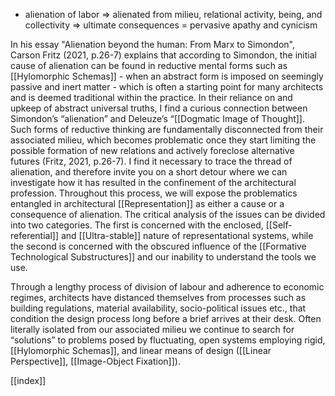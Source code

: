 - alienation of labor => alienated from milieu, relational activity, being, and collectivity => ultimate consequences = pervasive apathy and cynicism

In his essay "Alienation beyond the human: From Marx to Simondon", Carson Fritz (2021, p.26-7) explains that according to Simondon, the initial cause of alienation can be found in reductive mental forms such as [[Hylomorphic Schemas]] - when an abstract form is imposed on seemingly passive and inert matter - which is often a starting point for many architects and is deemed traditional within the practice. In their reliance on and upkeep of abstract universal truths, I find a curious connection between Simondon’s “alienation” and Deleuze’s “[[Dogmatic Image of Thought]]. Such forms of reductive thinking are fundamentally disconnected from their associated milieu, which becomes problematic once they start limiting the possible formation of new relations and actively foreclose alternative futures (Fritz, 2021, p.26-7). I find it necessary to trace the thread of alienation, and therefore invite you on a short detour where we can investigate how it has resulted in the confinement of the architectural profession. Throughout this process, we will expose the problematics entangled in architectural [[Representation]] as either a cause or a consequence of alienation. The critical analysis of the issues can be divided into two categories. The first is concerned with the enclosed, [[Self-referential]] and [[Ultra-stable]] nature of representational systems, while the second is concerned with the obscured influence of the [[Formative Technological Substructures]] and our inability to understand the tools we use.

Through a lengthy process of division of labour and adherence to economic regimes, architects have distanced themselves from processes such as building regulations, material availability, socio-political issues etc., that condition the design process long before a brief arrives at their desk. Often literally isolated from our associated milieu we continue to search for “solutions” to problems posed by fluctuating, open systems employing rigid, [[Hylomorphic Schemas]], and linear means of design ([[Linear Perspective]], [[Image-Object Fixation]]). 

[[index]]